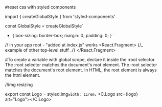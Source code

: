 #reset css with styled components

import { createGlobalStyle } from 'styled-components'

const GlobalStyle = createGlobalStyle`

- {
  box-sizing: border-box;
  margin: 0;
  padding: 0;
  }
  `

// in your app root - "added at index.js" works
<React.Fragment>
<GlobalStyle />
<Navigation /> {/_ example of other top-level stuff _/}
</React.Fragment>

#To create a variable with global scope, declare it inside the :root selector. The :root selector matches the document's root element.
The :root selector matches the document's root element.
In HTML, the root element is always the html element.

//img resizing

export const Logo = styled.img` width: 11rem; `
<C.Logo src={logo} alt="Logo"></C.Logo>
